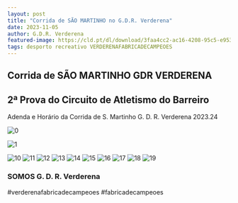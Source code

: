 ```yaml
---
layout: post
title: "Corrida de SÃO MARTINHO no G.D.R. Verderena"
date: 2023-11-05
author: G.D.R. Verderena
featured-image: https://cld.pt/dl/download/3faa4cc2-ac16-4208-95c5-e95304a2960e/CIRCUITO%20BARREIRO_2prova.jpg
tags: desporto recreativo VERDERENAFABRICADECAMPEOES
---
```



<H2>Corrida de SÃO MARTINHO GDR VERDERENA</H2>

<H2>2ª Prova do Circuito de Atletismo do Barreiro</H2>

Adenda e Horário da Corrida de S. Martinho G. D. R. Verderena 2023.24

![0](https://cld.pt/dl/download/3faa4cc2-ac16-4208-95c5-e95304a2960e/CIRCUITO%20BARREIRO_2prova.jpg)

![1](https://cld.pt/dl/download/0136556f-37cb-414c-9f47-76d7e3553e16/WhatsApp%20Image%202023-09-25%20at%2008.24.14.jpeg)

![10](https://cld.pt/dl/download/8655d919-9d8b-44d5-9753-82b60ae747a6/regulamento_P%C3%A1gina_01.png)
![11](https://cld.pt/dl/download/0fc4f0d2-974f-46b3-8c0c-35daa959c5fe/regulamento_P%C3%A1gina_02.png)
![12](https://cld.pt/dl/download/fe995afd-844b-4711-a46c-b09ea09d3b2d/regulamento_P%C3%A1gina_03.png)
![13](https://cld.pt/dl/download/6b6fff86-584a-4998-bc49-4e6f624fb8ab/regulamento_P%C3%A1gina_04.png)
![14](https://cld.pt/dl/download/b16612ee-d3a6-4a65-85ad-41fcaceffed0/regulamento_P%C3%A1gina_05.png)
![15](https://cld.pt/dl/download/2b6b52d4-72b9-48e1-9843-8eea04265c3a/regulamento_P%C3%A1gina_06.png)
![16](https://cld.pt/dl/download/e5ab8aa1-af97-4191-b0e2-9747e8e7c5ad/regulamento_P%C3%A1gina_07.png)
![17](https://cld.pt/dl/download/cc316c1c-1265-4371-b46a-bc37b9a82596/regulamento_P%C3%A1gina_08.png)
![18](https://cld.pt/dl/download/5613a1bb-bf84-46f0-9b05-b76e58834f5c/regulamento_P%C3%A1gina_09.png)
![19](https://cld.pt/dl/download/5a3fd2f8-0905-4d15-bf84-d31d13fb5e15/regulamento_P%C3%A1gina_10.png)

<H3>SOMOS G. D. R. Verderena</H3>

#verderenafabricadecampeoes #fabricadecampeoes 
